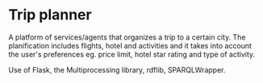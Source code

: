 Trip planner
============
A platform of services/agents that organizes a trip to a certain city.
The planification includes flights, hotel and activities and it takes into account the user's preferences eg. price limit, hotel star rating and type of activity.

Use of Flask, the Multiprocessing library, rdflib, SPARQLWrapper.
